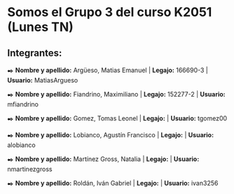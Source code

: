 # Somos el Grupo 3 del curso K2051 (Lunes TN)

## Integrantes: 

✒️ **Nombre y apellido:** Argüeso, Matias Emanuel | **Legajo:** 166690-3 | **Usuario:** MatiasArgueso

✒️ **Nombre y apellido:** Fiandrino, Maximiliano | **Legajo:** 152277-2 | **Usuario:** mfiandrino

✒️ **Nombre y apellido:** Gomez, Tomas Leonel | **Legajo:** | **Usuario:** tgomez00

✒️ **Nombre y apellido:** Lobianco, Agustín Francisco | **Legajo:** | **Usuario:** alobianco

✒️ **Nombre y apellido:** Martínez Gross, Natalia | **Legajo:** | **Usuario:** nmartinezgross

✒️ **Nombre y apellido:** Roldán, Iván Gabriel | **Legajo:** | **Usuario:** ivan3256   
    
